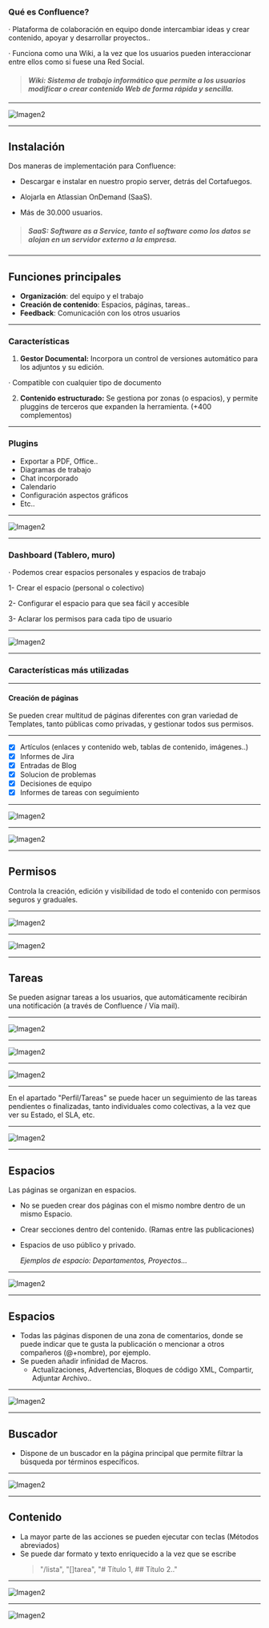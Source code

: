 ### Qué es Confluence?
· Plataforma de colaboración en equipo donde intercambiar ideas y crear 
contenido, apoyar y desarrollar proyectos..

· Funciona como una Wiki, a la vez que los usuarios pueden interaccionar entre
ellos como si fuese una Red Social.

> #### *Wiki: Sistema de trabajo informático que permite a los usuarios modificar o crear contenido Web de forma rápida y sencilla.*

---

![Imagen2](/Imagenes/confluence.jpg)

---

## **Instalación**
Dos maneras de implementación para Confluence:
- Descargar e instalar en nuestro propio server, detrás del Cortafuegos.

- Alojarla en Atlassian OnDemand (SaaS). 
 - Más de 30.000 usuarios.

> ##### *SaaS: Software as a Service, tanto el software como los datos se alojan en un servidor externo a la empresa.*

---

## **Funciones principales**
* **Organización**: del equipo y el trabajo
* **Creación de contenido**: Espacios, páginas, tareas..
* **Feedback**: Comunicación con los otros usuarios

---

### **Características**
1. **Gestor Documental:** Incorpora un control de versiones automático
para los adjuntos y su edición. 

 · Compatible con cualquier tipo de documento

2. **Contenido estructurado:** Se gestiona por zonas (o espacios), y permite pluggins
de terceros que expanden la herramienta. (+400 complementos)

---

### Plugins 

- Exportar a PDF, Office..
- Diagramas de trabajo
- Chat incorporado
- Calendario
- Configuración aspectos gráficos
- Etc..

---

![Imagen2](/Imagenes/Ejemplopag2.png)

---

### **Dashboard (Tablero, muro)**
· Podemos crear espacios personales y espacios de trabajo

1- Crear el espacio (personal o colectivo)

2- Configurar el espacio para que sea fácil y accesible

3- Aclarar los permisos para cada tipo de usuario

---

![Imagen2](/Imagenes/Dashboard.png)

---

### **Características más utilizadas**

---

#### Creación de páginas

Se pueden crear multitud de páginas diferentes con gran variedad de Templates,
tanto públicas como privadas, y gestionar todos sus permisos.

---

- [X] Artículos (enlaces y contenido web, tablas de contenido, imágenes..)
- [X] Informes de Jira
- [X] Entradas de Blog
- [X] Solucion de problemas
- [X] Decisiones de equipo
- [X] Informes de tareas con seguimiento

---

![Imagen2](/Imagenes/Createpag.png)

---

![Imagen2](/Imagenes/Createpag2.png)

---

## **Permisos**

Controla la creación, edición y visibilidad de todo el contenido
con permisos seguros y graduales.

---

![Imagen2](/Imagenes/Permisos2.png)

---

![Imagen2](/Imagenes/Permisos.png)

---

## **Tareas**
Se pueden asignar tareas a los usuarios, que automáticamente recibirán
una notificación (a través de Confluence / Vía mail).

---

![Imagen2](/Imagenes/Tareas3.png)

---

![Imagen2](/Imagenes/Ejemplopag.png)

---

![Imagen2](/Imagenes/Notificaciones.png)

---

En el apartado "Perfil/Tareas" se puede hacer un seguimiento de las tareas pendientes o finalizadas, tanto individuales como colectivas, a la vez que ver su Estado, el SLA, etc.

---

![Imagen2](/Imagenes/tareas4.png)

---

## **Espacios**
Las páginas se organizan en espacios.
* No se pueden crear dos páginas con el mismo nombre dentro de un mismo Espacio.
* Crear secciones dentro del contenido. (Ramas entre las publicaciones)
* Espacios de uso público y privado.

	_Ejemplos de espacio: Departamentos, Proyectos..._

---

![Imagen2](/Imagenes/Espacios2.png)

---

## **Espacios**
- Todas las páginas disponen de una zona de comentarios, donde se puede indicar
que te gusta la publicación o mencionar a otros compañeros (@+nombre), por ejemplo.
- Se pueden añadir infinidad de Macros.
	- Actualizaciones, Advertencias, Bloques de código XML, Compartir, Adjuntar Archivo..

---

![Imagen2](/Imagenes/Macrocoment.png)

---

## **Buscador**
- Dispone de un buscador en la página principal que permite filtrar la búsqueda por
términos específicos.

---

![Imagen2](/Imagenes/Busqueda.png)

---

## Contenido

- La mayor parte de las acciones se pueden ejecutar con teclas (Métodos abreviados)
- Se puede dar formato y texto enriquecido a la vez que se escribe
	> "/lista", "[]tarea", "# Título 1, ## Título 2.."

---

![Imagen2](/Imagenes/enriquecido.png)

---

![Imagen2](/Imagenes/fin.png)























